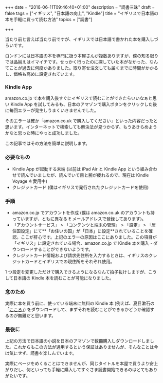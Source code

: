 +++
date = "2016-06-11T09:46:40+01:00"
description = "読書三昧"
draft = false
tags = ["イギリス", "日本語の向上", "Kindle"]
title = "イギリスで日本語の本を手軽に買って読む方法"
topics = ["読書"]

+++

当たり前と言えば当たり前ですが、イギリスでは日本語で書かれた本を購入しづらいです。

ロンドンには日本語の本を専門に扱う本屋さんが複数ありますが、僕の知る限りでは品揃えはイマイチです。せっかく行ったのに探していた本がなかった、なんてことが過去に何度かありました。取り寄せ注文しても届くまでに時間がかかるし、価格も高めに設定されています。

<!--more-->

### Kindle App

amazon.co.jp で本を購入後すぐにイギリスで読むことができたらいいなぁと思い Kindle App を試してみるも、日本のアマゾンで購入ボタンをクリックした後に毎回エラーが発生しうまくいきませんでした。

そのエラーは確か「amazon.co.uk で購入してください」といった内容だったと思います。インターネットで検索しても解決法が見つからず、もうあきらめようかなと思った時にやっと成功しました。

この記事ではその方法を簡単に説明します。

### 必要なもの

- Kindle App が起動する末端 (以前は iPad Air と Kindle App という組み合わせで読んでいましたが、読んでいて目と腕が疲れるので、現在は Kindle Voyage を愛用中)
- クレジットカード (僕はイギリスで発行されたクレジットカードを使用)

### 手順

- amazon.co.jp でアカウントを作成 (僕は amazon.co.uk のアカウントも持っていますが、ともに異なる E メールアドレスで登録してあります)。
- 「アカウントサービス」 > 「コンテンツと端末の管理」 > 「設定」 > 「居住国設定」にて**「お住いの国」が「日本」に設定**されていることを確認。ここが肝心です。上記のエラーの原因はここにありました。この項目が「イギリス」に設定されている場合、amazon.co.jp で Kindle 本を購入・ダウンロードすることができないようです。
- クレジットカード情報および請求先住所を入力するときは、イギリスのクレジットカードとイギリスでの現住所をそれぞれ使用。

1 つ設定を変更しただけで購入できるようになるなんて拍子抜けしますが、こうして日本語の Kindle 本を読むことが可能になりました。

### 念のため

実際に本を買う前に、使っている端末に無料の Kindle 本 (例えば、夏目漱石の「[こころ](https://www.amazon.co.jp/%E3%81%93%E3%81%93%E3%82%8D-%E5%A4%8F%E7%9B%AE-%E6%BC%B1%E7%9F%B3-ebook/dp/B009IXKPVY/ref=sr_1_1?ie=UTF8&qid=1465629787&sr=8-1&keywords=%E3%81%93%E3%81%93%E3%82%8D)」) をダウンロードして、まずそれを読むことができるかどうか確認するのが無難だと思います。

### 最後に

上記の方法で日本語の小説を日本のアマゾンで数冊購入しダウンロードしました。これからもこの方法が通用するという保証はありませんが、そんなことは今は気にせず、読書を楽しんでいます。

実際にページをめくることはできませんが、同じタイトルを本屋で買うより安上がりだし、何といっても手軽に購入してすぐさま読書開始できるのはとてもありがたいです。